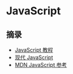 # JavaScript

## 摘录

- [JavaScript 教程](http://wangdoc.com/javascript/)
- [现代 JavaScript](https://zh.javascript.info/)
- [MDN JavaScript 参考](https://developer.mozilla.org/zh-CN/docs/Web/JavaScript/Reference)
